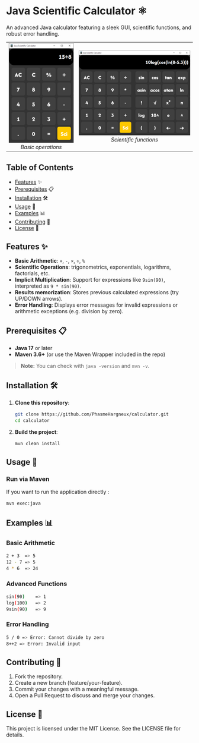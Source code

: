 # Java Scientific Calculator ⚛️

An advanced Java calculator featuring a sleek GUI, scientific functions, and robust error handling.

<table>
  <tr>
    <td align="center">
      <img src="docs/basic_screen.png" alt="Calculator Screenshot">
      <br>
      <em>Basic operations</em>
    </td>
    <td align="center">
      <img src="docs/scientific_screen.png" alt="Calculator Screenshot">
      <br>
      <em>Scientific functions</em>
    </td>
  </tr>
</table>

## Table of Contents
- [Features](#features) ✨
- [Prerequisites](#prerequisites) 📋
- [Installation](#installation) 🛠️
- [Usage](#usage) 🚀
- [Examples](#examples) 📊
- [Contributing](#contributing) 🤝
- [License](#license) 📜


## Features ✨
- **Basic Arithmetic**: `+`, `-`, `×`, `÷`, `%`
- **Scientific Operations**: trigonometrics, exponentials, logarithms, factorials, etc.
- **Implicit Multiplication**: Support for expressions like `9sin(90)`, interpreted as `9 * sin(90)`.
- **Results memorization**: Stores previous calculated expressions (try UP/DOWN arrows).
- **Error Handling**: Displays error messages for invalid expressions or arithmetic exceptions (e.g. division by zero).


## Prerequisites 📋
- **Java 17** or later  
- **Maven 3.6+** (or use the Maven Wrapper included in the repo)

> **Note:** You can check with `java -version` and `mvn -v`.


## Installation 🛠️

1. **Clone this repository**:
   ```bash
   git clone https://github.com/PhasmeHargneux/calculator.git
   cd calculator
   ```

2. **Build the project**:
   ```bash
   mvn clean install
   ```

## Usage 🚀

### Run via Maven
If you want to run the application directly :

```bash
mvn exec:java 
```

## Examples 📊

### Basic Arithmetic
```bash
2 + 3  => 5
12 - 7 => 5
4 * 6  => 24
```

### Advanced Functions
```bash
sin(90)    => 1
log(100)   => 2
9sin(90)   => 9
```

### Error Handling
```bash
5 / 0 => Error: Cannot divide by zero
8++2 => Error: Invalid input
```

## Contributing 🤝
1. Fork the repository.
2. Create a new branch (feature/your-feature).
3. Commit your changes with a meaningful message.
4. Open a Pull Request to discuss and merge your changes.

## License 📜
This project is licensed under the MIT License. See the LICENSE file for details.
